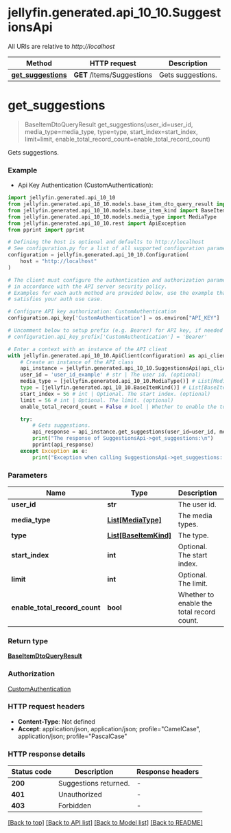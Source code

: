 # jellyfin.generated.api_10_10.SuggestionsApi

All URIs are relative to *http://localhost*

Method | HTTP request | Description
------------- | ------------- | -------------
[**get_suggestions**](SuggestionsApi.md#get_suggestions) | **GET** /Items/Suggestions | Gets suggestions.


# **get_suggestions**
> BaseItemDtoQueryResult get_suggestions(user_id=user_id, media_type=media_type, type=type, start_index=start_index, limit=limit, enable_total_record_count=enable_total_record_count)

Gets suggestions.

### Example

* Api Key Authentication (CustomAuthentication):

```python
import jellyfin.generated.api_10_10
from jellyfin.generated.api_10_10.models.base_item_dto_query_result import BaseItemDtoQueryResult
from jellyfin.generated.api_10_10.models.base_item_kind import BaseItemKind
from jellyfin.generated.api_10_10.models.media_type import MediaType
from jellyfin.generated.api_10_10.rest import ApiException
from pprint import pprint

# Defining the host is optional and defaults to http://localhost
# See configuration.py for a list of all supported configuration parameters.
configuration = jellyfin.generated.api_10_10.Configuration(
    host = "http://localhost"
)

# The client must configure the authentication and authorization parameters
# in accordance with the API server security policy.
# Examples for each auth method are provided below, use the example that
# satisfies your auth use case.

# Configure API key authorization: CustomAuthentication
configuration.api_key['CustomAuthentication'] = os.environ["API_KEY"]

# Uncomment below to setup prefix (e.g. Bearer) for API key, if needed
# configuration.api_key_prefix['CustomAuthentication'] = 'Bearer'

# Enter a context with an instance of the API client
with jellyfin.generated.api_10_10.ApiClient(configuration) as api_client:
    # Create an instance of the API class
    api_instance = jellyfin.generated.api_10_10.SuggestionsApi(api_client)
    user_id = 'user_id_example' # str | The user id. (optional)
    media_type = [jellyfin.generated.api_10_10.MediaType()] # List[MediaType] | The media types. (optional)
    type = [jellyfin.generated.api_10_10.BaseItemKind()] # List[BaseItemKind] | The type. (optional)
    start_index = 56 # int | Optional. The start index. (optional)
    limit = 56 # int | Optional. The limit. (optional)
    enable_total_record_count = False # bool | Whether to enable the total record count. (optional) (default to False)

    try:
        # Gets suggestions.
        api_response = api_instance.get_suggestions(user_id=user_id, media_type=media_type, type=type, start_index=start_index, limit=limit, enable_total_record_count=enable_total_record_count)
        print("The response of SuggestionsApi->get_suggestions:\n")
        pprint(api_response)
    except Exception as e:
        print("Exception when calling SuggestionsApi->get_suggestions: %s\n" % e)
```



### Parameters


Name | Type | Description  | Notes
------------- | ------------- | ------------- | -------------
 **user_id** | **str**| The user id. | [optional] 
 **media_type** | [**List[MediaType]**](MediaType.md)| The media types. | [optional] 
 **type** | [**List[BaseItemKind]**](BaseItemKind.md)| The type. | [optional] 
 **start_index** | **int**| Optional. The start index. | [optional] 
 **limit** | **int**| Optional. The limit. | [optional] 
 **enable_total_record_count** | **bool**| Whether to enable the total record count. | [optional] [default to False]

### Return type

[**BaseItemDtoQueryResult**](BaseItemDtoQueryResult.md)

### Authorization

[CustomAuthentication](../README.md#CustomAuthentication)

### HTTP request headers

 - **Content-Type**: Not defined
 - **Accept**: application/json, application/json; profile="CamelCase", application/json; profile="PascalCase"

### HTTP response details

| Status code | Description | Response headers |
|-------------|-------------|------------------|
**200** | Suggestions returned. |  -  |
**401** | Unauthorized |  -  |
**403** | Forbidden |  -  |

[[Back to top]](#) [[Back to API list]](../README.md#documentation-for-api-endpoints) [[Back to Model list]](../README.md#documentation-for-models) [[Back to README]](../README.md)


